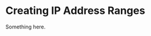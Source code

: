 [title]: # (Creating IP Address Ranges)
[tags]: # (XXX)
[priority]: # (1892)
# Creating IP Address Ranges
Something here.
